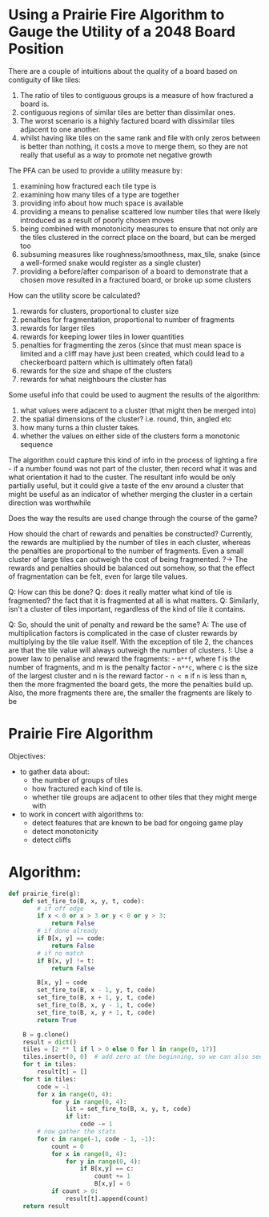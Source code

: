 # Using a Prairie Fire Algorithm to Gauge the Utility of a 2048 Board Position

There are a couple of intuitions about the quality of a board based on
contiguity of like tiles:

1. The ratio of tiles to contiguous groups is a measure of how fractured
    a board is.
2. contiguous regions of similar tiles are better than dissimilar ones.
3. The worst scenario is a highly factured board with dissimilar tiles
    adjacent to one another.
4. whilst having like tiles on the same rank and file with only zeros
    between is better than nothing, it costs a move to merge them, so
    they are not really that useful as a way to promote net negative
    growth

The PFA can be used to provide a utility measure by:

1. examining how fractured each tile type is
2. examining how many tiles of a type are together
3. providing info about how much space is available
4. providing a means to penalise scattered low number tiles that were
    likely introduced as a result of poorly chosen moves
5. being combined with monotonicity measures to ensure that not only
    are the tiles clustered in the correct place on the board, but
    can be merged too
6. subsuming measures like roughness/smoothness, max_tile, snake (since
    a well-formed snake would register as a single cluster)
7. providing a before/after comparison of a board to demonstrate that a
    chosen move resulted in a fractured board, or broke up some clusters

How can the utility score be calculated?

1. rewards for clusters, proportional to cluster size
2. penalties for fragmentation, proportional to number of fragments
3. rewards for larger tiles
4. rewards for keeping lower tiles in lower quantities
5. penalties for fragmenting the zeros (since that must mean space is
    limited and a cliff may have just been created, which could lead to
    a checkerboard pattern which is ultimately often fatal)
6. rewards for the size and shape of the clusters
7. rewards for what neighbours the cluster has

Some useful info that could be used to augment the results of the
algorithm:

1. what values were adjacent to a cluster (that might then be merged
    into)
2. the spatial dimensions of the cluster? i.e. round, thin, angled etc
3. how many turns a thin cluster takes.
4. whether the values on either side of the clusters form a monotonic
    sequence

The algorithm could capture this kind of info in the process of lighting
a fire - if a number found was not part of the cluster, then record what
it was and what orientation it had to the custer. The resultant info
would be only partially useful, but it could give a taste of the env
around a cluster that might be useful as an indicator of whether
merging the cluster in a certain direction was worthwhile

Does the way the results are used change through the course of the game?

How should the chart of rewards and penalties be constructed?  Currently,
the rewards are multiplied by the number of tiles in each cluster,
whereas the penalties are proportional to the number of fragments.  Even
a small cluster of large tiles can outweigh the cost of being fragmented.
?-> The rewards and penalties should be balanced out somehow, so that
the effect of fragmentation can be felt, even for large tile values.

Q: How can this be done?
Q: does it really matter what kind of tile is fragmented?  the fact that
    it is fragmented at all is what matters.
Q: Similarly, isn't a cluster of tiles important, regardless of the
    kind of tile it contains.

Q: So, should the unit of penalty and reward be the same?
A: The use of multiplication factors is complicated in the case of
    cluster rewards by multiplying by the tile value itself.
    With the exception of tile 2, the chances are that the tile value
    will always outweigh the number of clusters.
!:  Use a power law to penalise and reward the fragments:
    - `m**f`,
        where f is the number of fragments,
        and m is the penalty factor
    - `n**c`,
        where c is the size of the largest cluster
        and n is the reward factor
    - `n < m`
        if `n` is less than `m`, then the more fragmented the board
        gets, the more the penalties build up.  Also, the more fragments
        there are, the smaller the fragments are likely to be

# Prairie Fire Algorithm

Objectives:
- to gather data about:
    - the number of groups of tiles
    - how fractured each kind of tile is.
    - whether tile groups are adjacent to other tiles that they might merge with
- to work in concert with algorithms to:
    - detect features that are known to be bad for ongoing game play
    - detect monotonicity
    - detect cliffs

# Algorithm:
```python
def prairie_fire(g):
    def set_fire_to(B, x, y, t, code):
        # if off edge
        if x < 0 or x > 3 or y < 0 or y > 3:
            return False
        # if done already
        if B[x, y] == code:
            return False
        # if no match
        if B[x, y] != t:
            return False

        B[x, y] = code
        set_fire_to(B, x - 1, y, t, code)
        set_fire_to(B, x + 1, y, t, code)
        set_fire_to(B, x, y - 1, t, code)
        set_fire_to(B, x, y + 1, t, code)
        return True

    B = g.clone()
    result = dict()
    tiles = [2 ** l if l > 0 else 0 for l in range(0, 17)]
    tiles.insert(0, 0)  # add zero at the beginning, so we can also see how much space we have
    for t in tiles:
        result[t] = []
    for t in tiles:
        code = -1
        for x in range(0, 4):
            for y in range(0, 4):
                lit = set_fire_to(B, x, y, t, code)
                if lit:
                    code -= 1
        # now gather the stats
        for c in range(-1, code - 1, -1):
            count = 0
            for x in range(0, 4):
                for y in range(0, 4):
                    if B[x,y] == c:
                        count += 1
                        B[x,y] = 0
            if count > 0:
                result[t].append(count)
    return result
```